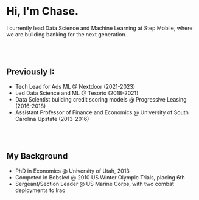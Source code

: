 # Hi, I'm Chase.

I currently lead Data Science and Machine Learning at Step Mobile, where we are building banking for the next generation.
 
<br><br>
## Previously I:
- Tech Lead for Ads ML @ Nextdoor (2021-2023)
- Led Data Science and ML @ Tesorio (2018-2021)
- Data Scientist building credit scoring models @ Progressive Leasing (2016-2018)
- Assistant Professor of Finance and Economics @ University of South Carolina Upstate (2013-2016)

<br><br>
## My Background
- PhD in Economics @ University of Utah, 2013
- Competed in Bobsled @ 2010 US Winter Olympic Trials, placing 6th
- Sergeant/Section Leader @ US Marine Corps, with two combat deployments to Iraq
  
